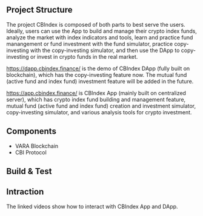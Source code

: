 ## Project Structure

The project CBIndex is composed of both parts to best serve the users. Ideally, users can use the App to build and manage their crypto index funds, analyze the market with index indicators and tools, learn and practice fund manangement or fund investment with the fund simulator, practice copy-investing with the copy-investing simulator, and then use the DApp to copy-investing or invest in crypto funds in the real market.

https://dapp.cbindex.finance/ is the demo of CBIndex DApp (fully built on blockchain), which has the copy-investing feature now. The mutual fund (active fund and index fund) investment feature will be added in the future.

https://app.cbindex.finance/ is CBIndex App (mainly built on centralized server), which has crypto index fund building and management feature, mutual fund (active fund and index fund) creation and investment simulator, copy-investing simulator, and various analysis tools for crypto investment.

## Components
- VARA Blockchain
- CBI Protocol

## Build & Test


## Intraction

The linked videos show how to interact with CBIndex App and DApp.
